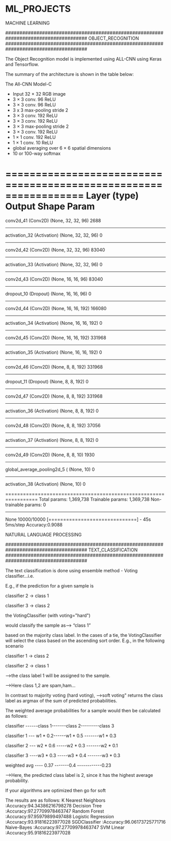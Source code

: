 # ML_PROJECTS
MACHINE LEARNING

#####################################################################################
                         OBJECT_RECOGNITION
#####################################################################################

The Object Recognition model is implemented using ALL-CNN using Keras and Tensorflow. 

The summary of the architecture is shown in the table below:

The All-CNN Model-C

* Input 32 × 32 RGB image
* 3 × 3 conv. 96 ReLU
* 3 × 3 conv. 96 ReLU
* 3 x 3 max-pooling stride 2
* 3 × 3 conv. 192 ReLU
* 3 × 3 conv. 192 ReLU
* 3 × 3 max-pooling stride 2
* 3 × 3 conv. 192 ReLU
* 1 × 1 conv. 192 ReLU
* 1 × 1 conv. 10 ReLU
* global averaging over 6 × 6 spatial dimensions
* 10 or 100-way softmax

=================================================================
Layer (type)                 Output Shape              Param    
=================================================================
conv2d_41 (Conv2D)           (None, 32, 32, 96)        2688      
_________________________________________________________________
activation_32 (Activation)   (None, 32, 32, 96)        0         
_________________________________________________________________
conv2d_42 (Conv2D)           (None, 32, 32, 96)        83040     
_________________________________________________________________
activation_33 (Activation)   (None, 32, 32, 96)        0         
_________________________________________________________________
conv2d_43 (Conv2D)           (None, 16, 16, 96)        83040     
_________________________________________________________________
dropout_10 (Dropout)         (None, 16, 16, 96)        0         
_________________________________________________________________
conv2d_44 (Conv2D)           (None, 16, 16, 192)       166080    
_________________________________________________________________
activation_34 (Activation)   (None, 16, 16, 192)       0         
_________________________________________________________________
conv2d_45 (Conv2D)           (None, 16, 16, 192)       331968    
_________________________________________________________________
activation_35 (Activation)   (None, 16, 16, 192)       0         
_________________________________________________________________
conv2d_46 (Conv2D)           (None, 8, 8, 192)         331968    
_________________________________________________________________
dropout_11 (Dropout)         (None, 8, 8, 192)         0         
_________________________________________________________________
conv2d_47 (Conv2D)           (None, 8, 8, 192)         331968    
_________________________________________________________________
activation_36 (Activation)   (None, 8, 8, 192)         0         
_________________________________________________________________
conv2d_48 (Conv2D)           (None, 8, 8, 192)         37056     
_________________________________________________________________
activation_37 (Activation)   (None, 8, 8, 192)         0         
_________________________________________________________________
conv2d_49 (Conv2D)           (None, 8, 8, 10)          1930      
_________________________________________________________________
global_average_pooling2d_5 ( (None, 10)                0 
_________________________________________________________________
activation_38 (Activation)   (None, 10)                0

=================================================================
Total params: 1,369,738
Trainable params: 1,369,738
Non-trainable params: 0
_________________________________________________________________
None
10000/10000 [==============================] - 45s 5ms/step
Accuracy:0.9088


NATURAL LANGUAGE PROCESSING

#####################################################################################
                         TEXT_CLASSIFICATION
#####################################################################################

The text classification is done using 
ensemble method - Voting classifier...i.e.

E.g., if the prediction for a given sample is

classifier 2 -> class 1

classifier 3 -> class 2

the VotingClassifier (with voting="hard")

would classify the sample as--> “class 1”

based on the majority class label. In the cases of a tie, the VotingClassifier will select the class based on the ascending sort order. E.g., in the following scenario

classifier 1 -> class 2

classifier 2 -> class 1

-->the class label 1 will be assigned to the sample.

-->Here class 1,2 are spam,ham...

In contrast to majority voting (hard voting), -->soft voting" returns the class label as argmax of the sum of predicted probabilities.

The weighted average probabilities for a sample would then be calculated as follows:

classifier ------class 1-------class 2---------class 3

classifier 1 --- w1 * 0.2------w1 * 0.5 -------w1 * 0.3

classifier 2 --- w2 * 0.6 -----w2 * 0.3 -------w2 * 0.1

classifier 3 ----w3 * 0.3 -----w3 * 0.4 -------w3 * 0.3

weighted avg ---- 0.37 -------0.4 ------------0.23

-->Here, the predicted class label is 2, since it has the highest average probability.

If your algorithms are optimized then go for soft

The results are as follows:
K Nearest Neighbors :Accuracy:94.34386216798278
Decision Tree :Accuracy:97.27709978463747
Random Forest :Accuracy:97.95979899497488
Logistic Regression :Accuracy:93.91816223977028
SGDClassifier :Accuracy:96.06173725771716
Naive-Bayes :Accuracy:97.27709978463747
SVM Linear :Accuracy:95.91816223977028




